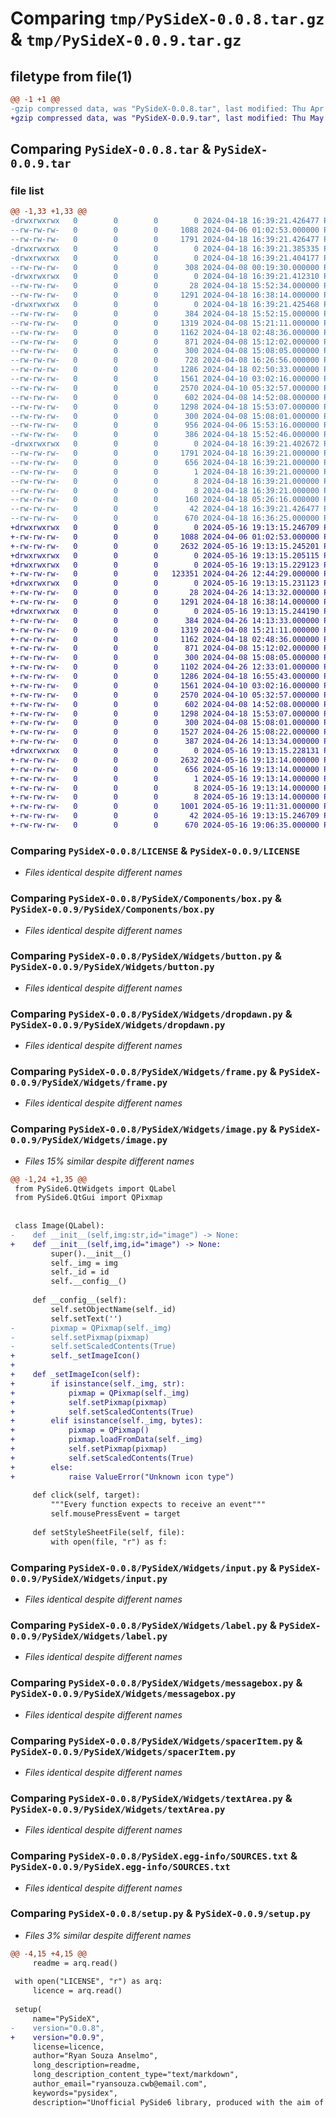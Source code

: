 # Comparing `tmp/PySideX-0.0.8.tar.gz` & `tmp/PySideX-0.0.9.tar.gz`

## filetype from file(1)

```diff
@@ -1 +1 @@
-gzip compressed data, was "PySideX-0.0.8.tar", last modified: Thu Apr 18 16:39:21 2024, max compression
+gzip compressed data, was "PySideX-0.0.9.tar", last modified: Thu May 16 19:13:15 2024, max compression
```

## Comparing `PySideX-0.0.8.tar` & `PySideX-0.0.9.tar`

### file list

```diff
@@ -1,33 +1,33 @@
-drwxrwxrwx   0        0        0        0 2024-04-18 16:39:21.426477 PySideX-0.0.8/
--rw-rw-rw-   0        0        0     1088 2024-04-06 01:02:53.000000 PySideX-0.0.8/LICENSE
--rw-rw-rw-   0        0        0     1791 2024-04-18 16:39:21.426477 PySideX-0.0.8/PKG-INFO
-drwxrwxrwx   0        0        0        0 2024-04-18 16:39:21.385335 PySideX-0.0.8/PySideX/
-drwxrwxrwx   0        0        0        0 2024-04-18 16:39:21.404177 PySideX-0.0.8/PySideX/Assets/
--rw-rw-rw-   0        0        0      308 2024-04-08 00:19:30.000000 PySideX-0.0.8/PySideX/Assets/__init__.py
-drwxrwxrwx   0        0        0        0 2024-04-18 16:39:21.412310 PySideX-0.0.8/PySideX/Components/
--rw-rw-rw-   0        0        0       28 2024-04-18 15:52:34.000000 PySideX-0.0.8/PySideX/Components/__init__.py
--rw-rw-rw-   0        0        0     1291 2024-04-18 16:38:14.000000 PySideX-0.0.8/PySideX/Components/box.py
-drwxrwxrwx   0        0        0        0 2024-04-18 16:39:21.425468 PySideX-0.0.8/PySideX/Widgets/
--rw-rw-rw-   0        0        0      384 2024-04-18 15:52:15.000000 PySideX-0.0.8/PySideX/Widgets/__init__.py
--rw-rw-rw-   0        0        0     1319 2024-04-08 15:21:11.000000 PySideX-0.0.8/PySideX/Widgets/button.py
--rw-rw-rw-   0        0        0     1162 2024-04-18 02:48:36.000000 PySideX-0.0.8/PySideX/Widgets/dropdawn.py
--rw-rw-rw-   0        0        0      871 2024-04-08 15:12:02.000000 PySideX-0.0.8/PySideX/Widgets/frame.py
--rw-rw-rw-   0        0        0      300 2024-04-08 15:08:05.000000 PySideX-0.0.8/PySideX/Widgets/horizontalBoxLayout.py
--rw-rw-rw-   0        0        0      728 2024-04-08 16:26:56.000000 PySideX-0.0.8/PySideX/Widgets/image.py
--rw-rw-rw-   0        0        0     1286 2024-04-18 02:50:33.000000 PySideX-0.0.8/PySideX/Widgets/input.py
--rw-rw-rw-   0        0        0     1561 2024-04-10 03:02:16.000000 PySideX-0.0.8/PySideX/Widgets/label.py
--rw-rw-rw-   0        0        0     2570 2024-04-10 05:32:57.000000 PySideX-0.0.8/PySideX/Widgets/messagebox.py
--rw-rw-rw-   0        0        0      602 2024-04-08 14:52:08.000000 PySideX-0.0.8/PySideX/Widgets/spacerItem.py
--rw-rw-rw-   0        0        0     1298 2024-04-18 15:53:07.000000 PySideX-0.0.8/PySideX/Widgets/textArea.py
--rw-rw-rw-   0        0        0      300 2024-04-08 15:08:01.000000 PySideX-0.0.8/PySideX/Widgets/verticalBoxLayout.py
--rw-rw-rw-   0        0        0      956 2024-04-06 15:53:16.000000 PySideX-0.0.8/PySideX/Widgets/window.py
--rw-rw-rw-   0        0        0      386 2024-04-18 15:52:46.000000 PySideX-0.0.8/PySideX/__init__.py
-drwxrwxrwx   0        0        0        0 2024-04-18 16:39:21.402672 PySideX-0.0.8/PySideX.egg-info/
--rw-rw-rw-   0        0        0     1791 2024-04-18 16:39:21.000000 PySideX-0.0.8/PySideX.egg-info/PKG-INFO
--rw-rw-rw-   0        0        0      656 2024-04-18 16:39:21.000000 PySideX-0.0.8/PySideX.egg-info/SOURCES.txt
--rw-rw-rw-   0        0        0        1 2024-04-18 16:39:21.000000 PySideX-0.0.8/PySideX.egg-info/dependency_links.txt
--rw-rw-rw-   0        0        0        8 2024-04-18 16:39:21.000000 PySideX-0.0.8/PySideX.egg-info/requires.txt
--rw-rw-rw-   0        0        0        8 2024-04-18 16:39:21.000000 PySideX-0.0.8/PySideX.egg-info/top_level.txt
--rw-rw-rw-   0        0        0      160 2024-04-18 05:26:16.000000 PySideX-0.0.8/README.md
--rw-rw-rw-   0        0        0       42 2024-04-18 16:39:21.426477 PySideX-0.0.8/setup.cfg
--rw-rw-rw-   0        0        0      670 2024-04-18 16:36:25.000000 PySideX-0.0.8/setup.py
+drwxrwxrwx   0        0        0        0 2024-05-16 19:13:15.246709 PySideX-0.0.9/
+-rw-rw-rw-   0        0        0     1088 2024-04-06 01:02:53.000000 PySideX-0.0.9/LICENSE
+-rw-rw-rw-   0        0        0     2632 2024-05-16 19:13:15.245201 PySideX-0.0.9/PKG-INFO
+drwxrwxrwx   0        0        0        0 2024-05-16 19:13:15.205115 PySideX-0.0.9/PySideX/
+drwxrwxrwx   0        0        0        0 2024-05-16 19:13:15.229123 PySideX-0.0.9/PySideX/Assets/
+-rw-rw-rw-   0        0        0   123351 2024-04-26 12:44:29.000000 PySideX-0.0.9/PySideX/Assets/__init__.py
+drwxrwxrwx   0        0        0        0 2024-05-16 19:13:15.231123 PySideX-0.0.9/PySideX/Components/
+-rw-rw-rw-   0        0        0       28 2024-04-26 14:13:32.000000 PySideX-0.0.9/PySideX/Components/__init__.py
+-rw-rw-rw-   0        0        0     1291 2024-04-18 16:38:14.000000 PySideX-0.0.9/PySideX/Components/box.py
+drwxrwxrwx   0        0        0        0 2024-05-16 19:13:15.244190 PySideX-0.0.9/PySideX/Widgets/
+-rw-rw-rw-   0        0        0      384 2024-04-26 14:13:33.000000 PySideX-0.0.9/PySideX/Widgets/__init__.py
+-rw-rw-rw-   0        0        0     1319 2024-04-08 15:21:11.000000 PySideX-0.0.9/PySideX/Widgets/button.py
+-rw-rw-rw-   0        0        0     1162 2024-04-18 02:48:36.000000 PySideX-0.0.9/PySideX/Widgets/dropdawn.py
+-rw-rw-rw-   0        0        0      871 2024-04-08 15:12:02.000000 PySideX-0.0.9/PySideX/Widgets/frame.py
+-rw-rw-rw-   0        0        0      300 2024-04-08 15:08:05.000000 PySideX-0.0.9/PySideX/Widgets/horizontalBoxLayout.py
+-rw-rw-rw-   0        0        0     1102 2024-04-26 12:33:01.000000 PySideX-0.0.9/PySideX/Widgets/image.py
+-rw-rw-rw-   0        0        0     1286 2024-04-18 16:55:43.000000 PySideX-0.0.9/PySideX/Widgets/input.py
+-rw-rw-rw-   0        0        0     1561 2024-04-10 03:02:16.000000 PySideX-0.0.9/PySideX/Widgets/label.py
+-rw-rw-rw-   0        0        0     2570 2024-04-10 05:32:57.000000 PySideX-0.0.9/PySideX/Widgets/messagebox.py
+-rw-rw-rw-   0        0        0      602 2024-04-08 14:52:08.000000 PySideX-0.0.9/PySideX/Widgets/spacerItem.py
+-rw-rw-rw-   0        0        0     1298 2024-04-18 15:53:07.000000 PySideX-0.0.9/PySideX/Widgets/textArea.py
+-rw-rw-rw-   0        0        0      300 2024-04-08 15:08:01.000000 PySideX-0.0.9/PySideX/Widgets/verticalBoxLayout.py
+-rw-rw-rw-   0        0        0     1527 2024-04-26 15:08:22.000000 PySideX-0.0.9/PySideX/Widgets/window.py
+-rw-rw-rw-   0        0        0      387 2024-04-26 14:13:34.000000 PySideX-0.0.9/PySideX/__init__.py
+drwxrwxrwx   0        0        0        0 2024-05-16 19:13:15.228131 PySideX-0.0.9/PySideX.egg-info/
+-rw-rw-rw-   0        0        0     2632 2024-05-16 19:13:14.000000 PySideX-0.0.9/PySideX.egg-info/PKG-INFO
+-rw-rw-rw-   0        0        0      656 2024-05-16 19:13:14.000000 PySideX-0.0.9/PySideX.egg-info/SOURCES.txt
+-rw-rw-rw-   0        0        0        1 2024-05-16 19:13:14.000000 PySideX-0.0.9/PySideX.egg-info/dependency_links.txt
+-rw-rw-rw-   0        0        0        8 2024-05-16 19:13:14.000000 PySideX-0.0.9/PySideX.egg-info/requires.txt
+-rw-rw-rw-   0        0        0        8 2024-05-16 19:13:14.000000 PySideX-0.0.9/PySideX.egg-info/top_level.txt
+-rw-rw-rw-   0        0        0     1001 2024-05-16 19:11:31.000000 PySideX-0.0.9/README.md
+-rw-rw-rw-   0        0        0       42 2024-05-16 19:13:15.246709 PySideX-0.0.9/setup.cfg
+-rw-rw-rw-   0        0        0      670 2024-05-16 19:06:35.000000 PySideX-0.0.9/setup.py
```

### Comparing `PySideX-0.0.8/LICENSE` & `PySideX-0.0.9/LICENSE`

 * *Files identical despite different names*

### Comparing `PySideX-0.0.8/PySideX/Components/box.py` & `PySideX-0.0.9/PySideX/Components/box.py`

 * *Files identical despite different names*

### Comparing `PySideX-0.0.8/PySideX/Widgets/button.py` & `PySideX-0.0.9/PySideX/Widgets/button.py`

 * *Files identical despite different names*

### Comparing `PySideX-0.0.8/PySideX/Widgets/dropdawn.py` & `PySideX-0.0.9/PySideX/Widgets/dropdawn.py`

 * *Files identical despite different names*

### Comparing `PySideX-0.0.8/PySideX/Widgets/frame.py` & `PySideX-0.0.9/PySideX/Widgets/frame.py`

 * *Files identical despite different names*

### Comparing `PySideX-0.0.8/PySideX/Widgets/image.py` & `PySideX-0.0.9/PySideX/Widgets/image.py`

 * *Files 15% similar despite different names*

```diff
@@ -1,24 +1,35 @@
 from PySide6.QtWidgets import QLabel
 from PySide6.QtGui import QPixmap
 
 
 class Image(QLabel):
-    def __init__(self,img:str,id="image") -> None:
+    def __init__(self,img,id="image") -> None:
         super().__init__()
         self._img = img
         self._id = id
         self.__config__()
 
     def __config__(self):
         self.setObjectName(self._id)
         self.setText('')
-        pixmap = QPixmap(self._img)
-        self.setPixmap(pixmap)
-        self.setScaledContents(True)
+        self._setImageIcon()
+
+    def _setImageIcon(self):
+        if isinstance(self._img, str):
+            pixmap = QPixmap(self._img)
+            self.setPixmap(pixmap)
+            self.setScaledContents(True)
+        elif isinstance(self._img, bytes):
+            pixmap = QPixmap()
+            pixmap.loadFromData(self._img)
+            self.setPixmap(pixmap)
+            self.setScaledContents(True)
+        else:
+            raise ValueError("Unknown icon type")
 
     def click(self, target):
         """Every function expects to receive an event"""
         self.mousePressEvent = target
 
     def setStyleSheetFile(self, file):
         with open(file, "r") as f:
```

### Comparing `PySideX-0.0.8/PySideX/Widgets/input.py` & `PySideX-0.0.9/PySideX/Widgets/input.py`

 * *Files identical despite different names*

### Comparing `PySideX-0.0.8/PySideX/Widgets/label.py` & `PySideX-0.0.9/PySideX/Widgets/label.py`

 * *Files identical despite different names*

### Comparing `PySideX-0.0.8/PySideX/Widgets/messagebox.py` & `PySideX-0.0.9/PySideX/Widgets/messagebox.py`

 * *Files identical despite different names*

### Comparing `PySideX-0.0.8/PySideX/Widgets/spacerItem.py` & `PySideX-0.0.9/PySideX/Widgets/spacerItem.py`

 * *Files identical despite different names*

### Comparing `PySideX-0.0.8/PySideX/Widgets/textArea.py` & `PySideX-0.0.9/PySideX/Widgets/textArea.py`

 * *Files identical despite different names*

### Comparing `PySideX-0.0.8/PySideX.egg-info/SOURCES.txt` & `PySideX-0.0.9/PySideX.egg-info/SOURCES.txt`

 * *Files identical despite different names*

### Comparing `PySideX-0.0.8/setup.py` & `PySideX-0.0.9/setup.py`

 * *Files 3% similar despite different names*

```diff
@@ -4,15 +4,15 @@
     readme = arq.read()
 
 with open("LICENSE", "r") as arq:
     licence = arq.read()
 
 setup(
     name="PySideX",
-    version="0.0.8",
+    version="0.0.9",
     license=licence,
     author="Ryan Souza Anselmo",
     long_description=readme,
     long_description_content_type="text/markdown",
     author_email="ryansouza.cwb@email.com",
     keywords="pysidex",
     description="Unofficial PySide6 library, produced with the aim of facilitating the construction of more elegant and improved interfaces using PySide6 technology",
```

